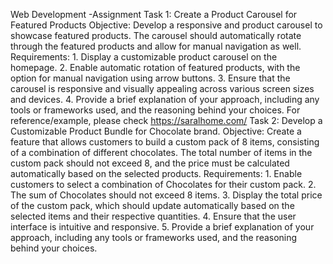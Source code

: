 Web Development -Assignment
Task 1: Create a Product Carousel for Featured Products
Objective: Develop a responsive and product carousel to showcase featured
products. The carousel should automatically rotate through the featured
products and allow for manual navigation as well.
Requirements: 1. Display a customizable product carousel on the homepage.
2. Enable automatic rotation of featured products, with the option for manual
navigation using arrow buttons.
3. Ensure that the carousel is responsive and visually appealing across various
screen sizes and devices.
4. Provide a brief explanation of your approach, including any tools or
frameworks used, and the reasoning behind your choices.
For reference/example, please check https://saralhome.com/
Task 2: Develop a Customizable Product Bundle for Chocolate brand.
Objective: Create a feature that allows customers to build a custom pack of 8
items, consisting of a combination of different chocolates. The total number of
items in the custom pack should not exceed 8, and the price must be calculated
automatically based on the selected products.
Requirements: 1. Enable customers to select a combination of Chocolates for
their custom pack.
2. The sum of Chocolates should not exceed 8 items.
3. Display the total price of the custom pack, which should update automatically
based on the selected items and their respective quantities.
4. Ensure that the user interface is intuitive and responsive.
5. Provide a brief explanation of your approach, including any tools or
frameworks used, and the reasoning behind your choices.
